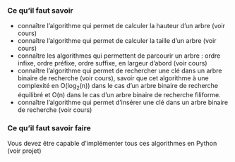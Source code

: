 ### Ce qu’il faut savoir
- connaître l’algorithme qui permet de calculer la hauteur d’un arbre (voir cours)
- connaître l’algorithme qui permet de calculer la taille d’un arbre (voir cours)
- connaître les algorithmes qui permettent de parcourir un arbre : ordre infixe, ordre
préfixe, ordre suffixe, en largeur d’abord (voir cours)
- connaître l’algorithme qui permet de rechercher une clé dans un arbre binaire de recherche (voir cours), savoir que cet algorithme à une complexité en O(log<sub>2</sub>(n)) dans le cas d’un arbre binaire de recherche équilibré et O(n) dans le cas d’un arbre binaire de recherche filiforme.
- connaître l’algorithme qui permet d’insérer une clé dans un arbre binaire de recherche (voir cours)

### Ce qu’il faut savoir faire
Vous devez être capable d'implémenter tous ces algorithmes en Python (voir projet)